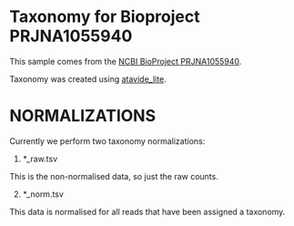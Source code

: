 # Taxonomy for Bioproject PRJNA1055940

This sample comes from the [NCBI BioProject PRJNA1055940](https://www.ncbi.nlm.nih.gov/bioproject/?term=PRJNA1055940).

Taxonomy was created using [atavide_lite](https://github.com/linsalrob/atavide_lite).



# NORMALIZATIONS

Currently we perform two taxonomy normalizations:

1. *_raw.tsv

This is the non-normalised data, so just the raw counts. 

2. *_norm.tsv

This data is normalised for all reads that have been assigned a taxonomy.
